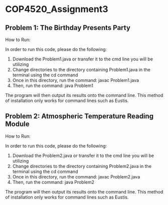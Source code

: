 # COP4520_Assignment3

## Problem 1: The Birthday Presents Party
How to Run:

In order to run this code, please do the following:
  1. Download the Problem1.java or transfer it to the cmd line you will be utilizing
  2. Change directories to the directory containing Problem1.java in the terminal using the cd command 
  3. Once in this directory, run the command: javac Problem1.java
  4. Then, run the command: java Problem1
 
The program will then output its results onto the command line. This method of installation only works for command lines such as Eustis.


## Problem 2: Atmospheric Temperature Reading Module 
How to Run:

In order to run this code, please do the following:
  1. Download the Problem2.java or transfer it to the cmd line you will be utilizing
  2. Change directories to the directory containing Problem2.java in the terminal using the cd command 
  3. Once in this directory, run the command: javac Problem2.java
  4. Then, run the command: java Problem2
 
The program will then output its results onto the command line. This method of installation only works for command lines such as Eustis.
